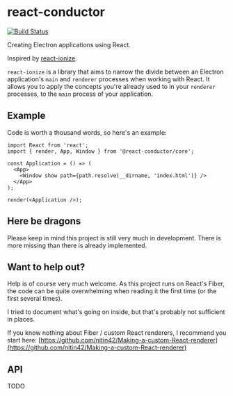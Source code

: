 # react-conductor

[![Build Status](https://travis-ci.org/Vlemert/react-conductor.svg?branch=master)](https://travis-ci.org/Vlemert/react-conductor)

Creating Electron applications using React.

Inspired by [react-ionize](https://github.com/mhink/react-ionize).

`react-ionize` is a library that aims to narrow the divide between an Electron application's `main` and `renderer` processes when working with React. It allows you to apply the concepts you're already used to in your `renderer` processes, to the `main` process of your application. 

## Example
Code is worth a thousand words, so here's an example:
```
import React from 'react';
import { render, App, Window } from '@react-conductor/core';

const Application = () => (
  <App>
    <Window show path={path.resolve(__dirname, 'index.html')} />
  </App>
);

render(<Application />);

```

## Here be dragons
Please keep in mind this project is still very much in development. There is more missing than there is already implemented.

## Want to help out?
Help is of course very much welcome. As this project runs on React's Fiber, the code can be quite overwhelming when reading it the first time (or the first several times).

I tried to document what's going on inside, but that's probably not sufficient in places.

If you know nothing about Fiber / custom React renderers, I recommend you start here:
[https://github.com/nitin42/Making-a-custom-React-renderer](https://github.com/nitin42/Making-a-custom-React-renderer)

## API
TODO
